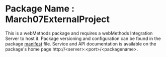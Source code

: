 # Package Name : March07ExternalProject
This is a webMethods package and requires a webMethods Integration Server to host it. Package versioning and configuration can be found in the package [manifest](./March07ExternalProject/manifest.v3) file. Service and API documentation is available on the package's home page http://&lt;server&gt;:&lt;port&gt;/&lt;packagename>.